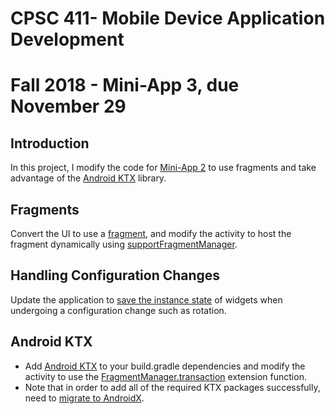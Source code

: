 # CPSC 411- Mobile Device Application Development
# Fall 2018 - Mini-App 3, due November 29
## Introduction
In this project, I modify the code for [Mini-App 2](https://github.com/tngo0508/mini-app02) to use 
fragments and take advantage of the [Android KTX](https://developer.android.com/kotlin/ktx) library.
## Fragments
Convert the UI to use a [fragment](https://developer.android.com/guide/components/fragments), 
and modify the activity to host the fragment dynamically using [supportFragmentManager](https://developer.android.com/reference/android/support/v4/app/FragmentManager).
## Handling Configuration Changes
Update the application to [save the instance state](https://developer.android.com/reference/android/app/Activity#onSaveInstanceState(android.os.Bundle)) 
of widgets when undergoing a configuration change such as rotation.
## Android KTX
+ Add [Android KTX](https://developer.android.com/kotlin/ktx) to your build.gradle dependencies and 
modify the activity to use the [FragmentManager.transaction](https://developer.android.com/reference/kotlin/androidx/fragment/app/package-summary#extension-functions-summary) extension function.
+ Note that in order to add all of the required KTX packages successfully, need to [migrate to AndroidX](https://developer.android.com/jetpack/androidx/migrate).
